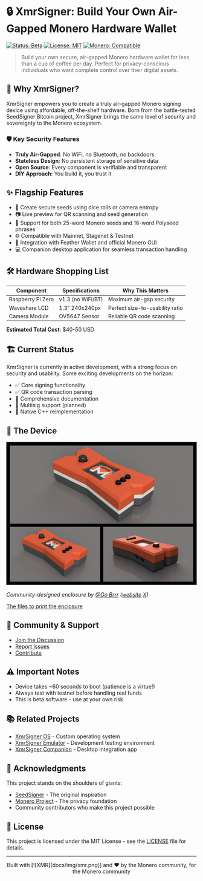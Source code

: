 # 🔒 XmrSigner: Build Your Own Air-Gapped Monero Hardware Wallet

[![Status: Beta](https://img.shields.io/badge/Status-Beta-yellow.svg)](#%EF%B8%8F-current-status)
[![License: MIT](https://img.shields.io/badge/License-MIT-blue.svg)](LICENSE.md)
[![Monero: Compatible](https://img.shields.io/badge/Monero-Compatible-orange.svg)](https://getmonero.org)

> Build your own secure, air-gapped Monero hardware wallet for less than a cup of coffee per day. Perfect for privacy-conscious individuals who want complete control over their digital assets.

## 🚀 Why XmrSigner?

XmrSigner empowers you to create a truly air-gapped Monero signing device using affordable, off-the-shelf hardware. Born from the battle-tested SeedSigner Bitcoin project, XmrSigner brings the same level of security and sovereignty to the Monero ecosystem.

### 🛡️ Key Security Features
- **Truly Air-Gapped**: No WiFi, no Bluetooth, no backdoors
- **Stateless Design**: No persistent storage of sensitive data
- **Open Source**: Every component is verifiable and transparent
- **DIY Approach**: You build it, you trust it

## ✨ Flagship Features

- 🎲 Create secure seeds using dice rolls or camera entropy
- 📷 Live preview for QR scanning and seed generation
- 🔐 Support for both 25-word Monero seeds and 16-word Polyseed phrases
- 🌐 Compatible with Mainnet, Stagenet & Testnet
- 🤝 Integration with Feather Wallet and official Monero GUI
- 💻 Companion desktop application for seamless transaction handling

## 🛠️ Hardware Shopping List

| Component | Specifications | Why This Matters |
|-----------|----------------|------------------|
| Raspberry Pi Zero | v1.3 (no WiFi/BT) | Maximum air-gap security |
| Waveshare LCD | 1.3" 240x240px | Perfect size-to-usability ratio |
| Camera Module | OV5647 Sensor | Reliable QR code scanning |

**Estimated Total Cost**: $40-50 USD

## 🏗️ Current Status

XmrSigner is currently in active development, with a strong focus on security and usability. Some exciting developments on the horizon:

- ✅ Core signing functionality
- ✅ QR code transaction parsing
- 🚧 Comprehensive documentation
- 🚧 Multisig support (planned)
- 🚧 Native C++ reimplementation

## 📸 The Device

![XmrSigner Enclosure](enclosures/XmrSigner_enclosure/XmrSigner_Thumb.jpeg)

*Community-designed enclosure by [@Go Brrr](https://github.com/gobrrrme) ([website](https://gobrrr.me) [X](https://twitter.com/Printer_Gobrrr))*

[The files to print the enclosure](enclosures/XmrSigner_enclosure)

## 🤝 Community & Support

- [Join the Discussion](https://github.com/XmrSigner/xmrsigner/discussions)
- [Report Issues](https://github.com/XmrSigner/xmrsigner/issues)
- [Contribute](CONTRIBUTING.md)

## ⚠️ Important Notes

- Device takes ~60 seconds to boot (patience is a virtue!)
- Always test with testnet before handling real funds
- This is beta software - use at your own risk

## 📚 Related Projects

- [XmrSigner OS](https://github.com/DiosDelRayo/monerosigner-os) - Custom operating system
- [XmrSigner Emulator](https://github.com/DiosDelRayo/monerosigner-emulator) - Development testing environment
- [XmrSigner Companion](https://github.com/DiosDelRayo/XmrSignerCompanion) - Desktop integration app

## 🙏 Acknowledgments

This project stands on the shoulders of giants:
- [SeedSigner](https://github.com/SeedSigner/seedsigner) - The original inspiration
- [Monero Project](https://github.com/monero-project/monero) - The privacy foundation
- Community contributors who make this project possible

## 📜 License

This project is licensed under the MIT License - see the [LICENSE](LICENSE.md) file for details.

---

<p align="center">
Built with [![XMR](docs/img/xmr.png)] and ❤️ by the Monero community, for the Monero community
</p>
